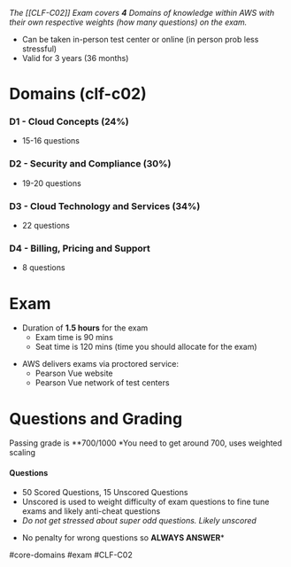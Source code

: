 *The [[CLF-C02]] Exam covers **4** Domains of knowledge within AWS with their own respective weights (how many questions) on the exam.* 
- Can be taken in-person test center or online (in person prob less stressful)
- Valid for 3 years (36 months)
# Domains (clf-c02)
### D1 - Cloud Concepts (24%)
* 15-16 questions
### D2 - Security and Compliance (30%)
* 19-20 questions
### D3 - Cloud Technology and Services (34%)
* 22 questions
### D4 - Billing, Pricing and Support
* 8 questions

# Exam 
- Duration of **1.5 hours** for the exam 
	- Exam time is 90 mins
	- Seat time is 120 mins (time you should allocate for the exam)
* AWS delivers exams via proctored service:
	* Pearson Vue website
	- Pearson Vue network of test centers

# Questions and Grading
Passing grade is \**700/1000
\*You need to get around 700, uses weighted scaling
#### Questions
- 50 Scored Questions, 15 Unscored Questions
- Unscored is used to weight difficulty of exam questions to fine tune exams and likely anti-cheat questions
- *Do not get stressed about super odd questions. Likely unscored*
* No penalty for wrong questions so **ALWAYS ANSWER***



#core-domains #exam #CLF-C02

